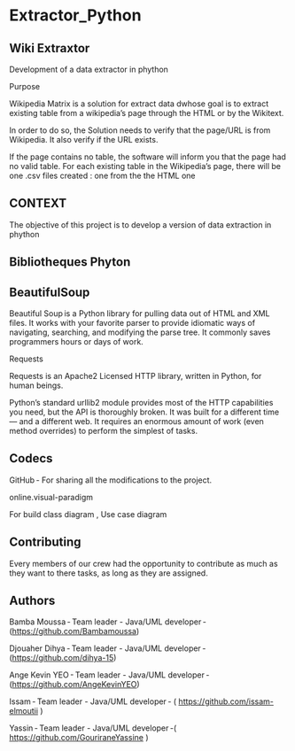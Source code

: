 # Extractor_Python
 ## Wiki Extraxtor  

Development of a data extractor in phython 

Purpose  

Wikipedia Matrix is a solution for extract data dwhose goal is to extract existing table from a wikipedia’s page through the HTML or by the Wikitext. 

 

In order to do so, the Solution  needs to verify that the page/URL is from Wikipedia. It also verify if the URL exists. 

If the page contains no table, the software will inform you that the page had no valid table. For each existing table in the Wikipedia’s page, there will be one .csv files created : one from the  the HTML one 

## CONTEXT  

The objective of this project is to develop a version of data extraction in phython 

 

## Bibliotheques Phyton 

 

## BeautifulSoup 

Beautiful Soup is a Python library for pulling data out of HTML and XML files. It works with your favorite parser to provide idiomatic ways of navigating, searching, and modifying the parse tree. It commonly saves programmers hours or days of work. 

Requests  

Requests is an Apache2 Licensed HTTP library, written in Python, for human beings. 

 

Python’s standard urllib2 module provides most of the HTTP capabilities you need, but the API is thoroughly broken. It was built for a different time — and a different web. It requires an enormous amount of work (even method overrides) to perform the simplest of tasks. 

 

## Codecs  

GitHub - For sharing all the modifications to the project. 

online.visual-paradigm  

For build class diagram , Use case diagram  

 

## Contributing 

Every members of our crew had the opportunity to contribute as much as they want to there tasks, as long as they are assigned. 

## Authors 

Bamba Moussa - Team leader - Java/UML developer - (https://github.com/Bambamoussa) 

Djouaher Dihya - Team leader - Java/UML developer - (https://github.com/dihya-15) 

Ange Kevin YEO - Team leader - Java/UML developer - (https://github.com/AngeKevinYEO) 

Issam - Team leader - Java/UML developer - ( https://github.com/issam-elmoutii ) 

Yassin - Team leader - Java/UML developer -( https://github.com/GouriraneYassine )

 

 
